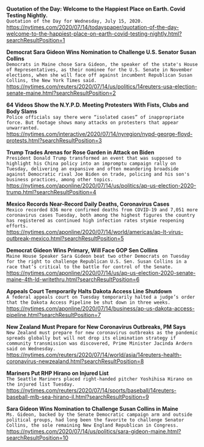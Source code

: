 **Quotation of the Day: Welcome to the Happiest Place on Earth. Covid Testing Nightly.**\
`Quotation of the Day for Wednesday, July 15, 2020.`\
https://nytimes.com/2020/07/14/todayspaper/quotation-of-the-day-welcome-to-the-happiest-place-on-earth-covid-testing-nightly.html?searchResultPosition=1

**Democrat Sara Gideon Wins Nomination to Challenge U.S. Senator Susan Collins**\
`Democrats in Maine chose Sara Gideon, the speaker of the state's House of Representatives, as their nominee for the U.S. Senate in November elections, when she will face off against incumbent Republican Susan Collins, the New York Times said. `\
https://nytimes.com/reuters/2020/07/14/us/politics/14reuters-usa-election-senate-maine.html?searchResultPosition=2

**64 Videos Show the N.Y.P.D. Meeting Protesters With Fists, Clubs and Body Slams**\
`Police officials say there were “isolated cases” of inappropriate force. But footage shows many attacks on protesters that appear unwarranted.`\
https://nytimes.com/interactive/2020/07/14/nyregion/nypd-george-floyd-protests.html?searchResultPosition=3

**Trump Trades Arenas for Rose Garden in Attack on Biden**\
`President Donald Trump transformed an event that was supposed to highlight his China policy into an impromptu campaign rally on Tuesday, delivering an expansive and often meandering broadside against Democratic rival Joe Biden on trade, policing and his son's business practices, among other topics. `\
https://nytimes.com/aponline/2020/07/14/us/politics/ap-us-election-2020-trump.html?searchResultPosition=4

**Mexico Records Near-Record Daily Deaths, Coronavirus Cases**\
`Mexico recorded 836 more confirmed deaths from COVID-19 and 7,051 more coronavirus cases Tuesday, both among the highest figures the country has registered as continued high infection rates stymie reopening efforts. `\
https://nytimes.com/aponline/2020/07/14/world/americas/ap-lt-virus-outbreak-mexico.html?searchResultPosition=5

**Democrat Gideon Wins Primary, Will Face GOP Sen Collins**\
`Maine House Speaker Sara Gideon beat two other Democrats on Tuesday for the right to challenge Republican U.S. Sen. Susan Collins in a race that’s critical to the battle for control of the Senate.`\
https://nytimes.com/aponline/2020/07/14/us/ap-us-election-2020-senate-maine-4th-ld-writethru.html?searchResultPosition=6

**Appeals Court Temporarily Halts Dakota Access Line Shutdown**\
`A federal appeals court on Tuesday temporarily halted a judge’s order that the Dakota Access Pipeline be shut down in three weeks. `\
https://nytimes.com/aponline/2020/07/14/business/ap-us-dakota-access-pipeline.html?searchResultPosition=7

**New Zealand Must Prepare for New Coronavirus Outbreaks, PM Says**\
`New Zealand must prepare for new coronavirus outbreaks as the pandemic spreads globally but will not drop its elimination strategy if community transmission was discovered, Prime Minister Jacinda Ardern said on Wednesday. `\
https://nytimes.com/reuters/2020/07/14/world/asia/14reuters-health-coronavirus-newzealand.html?searchResultPosition=8

**Mariners Put RHP Hirano on Injured List**\
`The Seattle Mariners placed right-handed pitcher Yoshihisa Hirano on the injured list Tuesday.`\
https://nytimes.com/reuters/2020/07/14/sports/baseball/14reuters-baseball-mlb-sea-hirano-il.html?searchResultPosition=9

**Sara Gideon Wins Nomination to Challenge Susan Collins in Maine**\
`Ms. Gideon, backed by the Senate Democratic campaign arm and outside political groups, had long been the favorite to challenge Senator Collins, the sole remaining New England Republican in Congress.`\
https://nytimes.com/2020/07/14/us/politics/sara-gideon-maine.html?searchResultPosition=10

